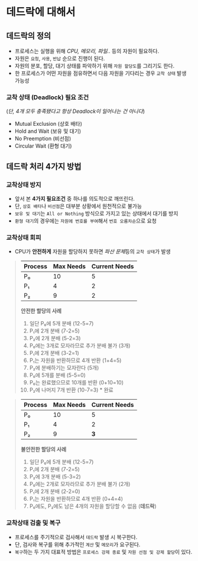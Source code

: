# 데드락에 대해서

## 데드락의 정의
* 프로세스는 실행을 위해 *CPU, 메모리, 파일..* 등의 자원이 필요하다.
* 자원은 `요청`, `사용`, `반납` 순으로 진행이 된다.
* 자원의 분포, 할당, 대기 상태를 파악하기 위해 `자원 할당도`를 그리기도 한다.
* 한 프로세스가 어떤 자원을 점유하면서 다음 자원을 기다리는 경우 `교착 상태` 발생 가능성

### 교착 상태 (Deadlock) 필요 조건   
(*단, 4개 모두 충족됐다고 항상 Deadlock이 일어나는 건 아니다*)
* Mutual Exclusion (상호 배타)
* Hold and Wait (보유 및 대기)
* No Preemption (비선점)
* Circular Wait (환형 대기)    

## 데드락 처리 4가지 방법

### 교착상태 방지
* 앞서 본 **4가지 필요조건** 중 하나를 의도적으로 깨뜨린다.
* 단, `상호 배타`나 `비선점`은 대부분 상황에서 원천적으로 불가능
* `보유 및 대기`는 `All or Nothing` 방식으로 가지고 있는 상태에서 대기를 방지
* `환형 대기`의 경우에는 `자원에 번호를 부여`해서 `번호 오름차순`으로 요청

### 교착상태 회피
* CPU가 **안전하게** 자원을 할당하지 못하면 *파산 문제*등의 `교착 상태`가 발생

> |Process|Max Needs|Current Needs|        
> |---|---|---|    
> |P₀|10|5|    
> |P₁|4|2|    
> |P₂|9|2|    
> 
> **안전한 할당의 사례**    
> 1. 일단 P₀에 5개 분배 (12-5=7)
> 2. P₁에 2개 분배 (7-2=5)
> 3. P₂에 2개 분배 (5-2=3)
> 4. P₀에는 3개로 모자라므로 추가 분배 불가 (3개)
> 5. P₁에 2개 분배 (3-2=1)
> 6. P₁는 자원을 반환하므로 4개 반환 (1+4=5)
> 7. P₂에 분배하기는 모자란다 (5개)
> 8. P₀에 5개를 분배 (5-5=0)
> 9. P₀는 완료했으므로 10개를 반환 (0+10=10)
> 10. P₂에 나머지 7개 반환 (10-7=3) * 완료

> |Process|Max Needs|Current Needs|        
> |---|---|---|    
> |P₀|10|5|    
> |P₁|4|2|    
> |P₂|9|**3**|
> **불안전한 할당의 사례**
> 1. 일단 P₀에 5개 분배 (12-5=7)
> 2. P₁에 2개 분배 (7-2=5)
> 3. P₂에 3개 분배 (5-3=2)
> 4. P₀에는 2개로 모자라므로 추가 분배 불가 (2개)
> 5. P₁에 2개 분배 (2-2=0)
> 6. P₁는 자원을 반환하므로 4개 반환 (0+4=4)
> 7. P₀에도, P₂에도 남은 4개의 자원을 할당할 수 없음 (**데드락**)

### 교착상태 검출 및 복구
* 프로세스를 주기적으로 검사해서 `데드락` 발생 시 복구한다.
* 단, 검사와 복구를 위해 추가적인 `계산` 및 `메모리`가 요구된다.
* `복구`하는 두 가지 대표적 방법은 `프로세스 강제 종료` 및 `자원 선점 및 강제 할당`이 있다.

